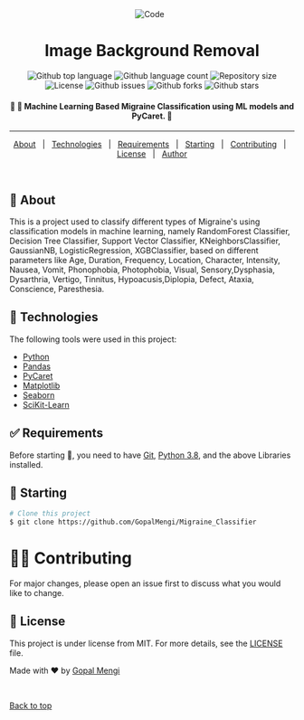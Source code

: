 <div align="center" id="top"> 
  <img src="Migrain_Classification.png" alt="Code" />
  &#xa0;

</div>

<h1 align="center">Image Background Removal</h1>

<p align="center">
  <img alt="Github top language" src="https://img.shields.io/github/languages/top/muskaan712/JobRecommender?color=56BEB8">

  <img alt="Github language count" src="https://img.shields.io/github/languages/count/muskaan712/JobRecommender?color=56BEB8">

  <img alt="Repository size" src="https://img.shields.io/github/repo-size/muskaan712/JobRecommender?color=56BEB8">

  <img alt="License" src="https://img.shields.io/github/license/muskaan712/JobRecommender?color=56BEB8">

  <img alt="Github issues" src="https://img.shields.io/github/issues/muskaan712/JobRecommender?color=56BEB8" /> 

  <img alt="Github forks" src="https://img.shields.io/github/forks/muskaan712/JobRecommender?color=56BEB8" />

  <img alt="Github stars" src="https://img.shields.io/github/stars/muskaan712/JobRecommender?color=56BEB8" />
</p>

<!-- Status -->

<h4 align="center"> 
	🚧 🚀 Machine Learning Based Migraine Classification using ML models and PyCaret. 🚧
</h4> 

<hr>

<p align="center">
  <a href="#dart-about">About</a> &#xa0; | &#xa0; 
  <a href="#rocket-technologies">Technologies</a> &#xa0; | &#xa0;
  <a href="#white_check_mark-requirements">Requirements</a> &#xa0; | &#xa0;
  <a href="#checkered_flag-starting">Starting</a> &#xa0; | &#xa0;
  <a href="#man_office_worker-contributing">Contributing</a> &#xa0; | &#xa0;
  <a href="#memo-license">License</a> &#xa0; | &#xa0;
  <a href="https://github.com/muskaan712" target="_blank">Author</a>
</p>

<br>

## :dart: About ##

This is a project used to classify different types of Migraine's using classification models in machine learning, namely RandomForest Classifier, Decision Tree Classifier, Support Vector Classifier, KNeighborsClassifier, GaussianNB, LogisticRegression, XGBClassifier, based on different parameters like Age, Duration, Frequency, Location, Character, Intensity, Nausea, Vomit, Phonophobia, Photophobia, Visual, Sensory,Dysphasia, Dysarthria, Vertigo, Tinnitus, Hypoacusis,Diplopia, Defect, Ataxia, Conscience, Paresthesia.

## :rocket: Technologies ##

The following tools were used in this project:

- [Python](https://downloads.python.org/)
- [Pandas](https://pandas.pydata.org/)
- [PyCaret](https://pycaret.org/)
- [Matplotlib](https://matplotlib.org/)
- [Seaborn](https://seaborn.pydata.org/)
- [SciKit-Learn](https://scikit-learn.org/stable/)

## :white_check_mark: Requirements ##

Before starting :checkered_flag:, you need to have [Git](https://git-scm.com), [Python 3.8](https://downloads.python.org/), and the above Libraries installed.

## :checkered_flag: Starting ##

```bash
# Clone this project
$ git clone https://github.com/GopalMengi/Migraine_Classifier
```
# :man_office_worker: Contributing ##
For major changes, please open an issue first to discuss what you would like to change.

## :memo: License ##

This project is under license from MIT. For more details, see the [LICENSE](LICENSE.md) file.


Made with :heart: by <a href="https://github.com/GopalMengi" target="_blank">Gopal Mengi</a>

&#xa0;

<a href="#top">Back to top</a>
